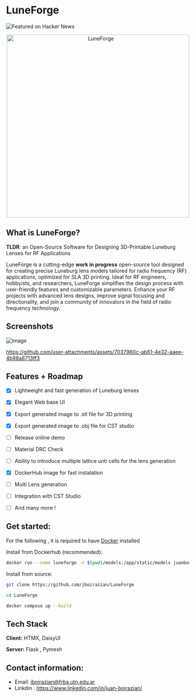 # LuneForge
![Featured on Hacker News](https://juan-boirazian.link/hn-Luneforge)
<p align="center">
  <img src="https://github.com/jboirazian/LuneForge/assets/21143405/c74157f0-7896-45e1-a5f4-219d3b1a810d" alt="LuneForge" width="500"/>
</p>



## What is LuneForge?

**TLDR**: an Open-Source Software for Designing 3D-Printable Luneburg Lenses for RF Applications

LuneForge is a cutting-edge **work in progress** open-source tool designed for creating precise Luneburg lens models tailored for radio frequency (RF) applications, optimized for SLA 3D printing. Ideal for RF engineers, hobbyists, and researchers, LuneForge simplifies the design process with user-friendly features and customizable parameters. Enhance your RF projects with advanced lens designs, improve signal focusing and directionality, and join a community of innovators in the field of radio frequency technology.

## Screenshots

![image](https://github.com/user-attachments/assets/4bcfc710-36c8-4828-9a6e-e17417089945)




https://github.com/user-attachments/assets/7037960c-ab61-4e32-aaee-4b98a8713ff3





## Features + Roadmap

- [x] Lightweight and fast generation of Luneburg lenses
- [x] Elegant Web base UI
- [x] Export generated image to .stl file for 3D printing
- [x] Export generated image to .obj file for CST studio
- [ ] Release online demo 
- [ ] Material DRC Check  
- [ ] Ability to introduce multiple lattice unti cells for the lens generation
- [x] DockerHub image for fast instalation
- [ ] Multi Lens generation
- [ ] Integration with CST Studio
- [ ] And many more !


## Get started:

For the following , it is required to have [Docker](https://www.docker.com/) installed 

Install from Dockerhub (recommended):

```bash
docker run --name luneforge -v $(pwd)/models:/app/static/models juanboirazian/luneforge

```

Install from source:

```bash
git clone https://github.com/jboirazian/LuneForge
```

```bash
cd LuneForge
```

```bash
docker compose up --build
```


## Tech Stack

**Client:** HTMX, DaisyUI

**Server:** Flask , Pymesh

## Contact information:

- Email: jboirazian@frba.utn.edu.ar
- Linkdin : https://www.linkedin.com/in/juan-boirazian/ 
